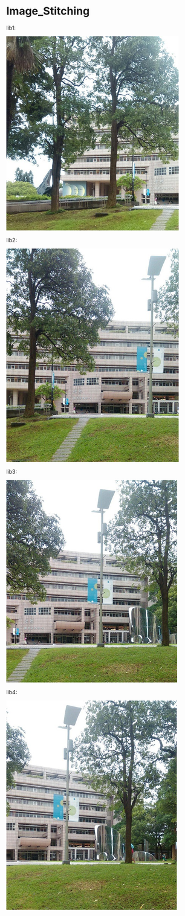 # Image_Stitching

lib1:

![alt text <](https://github.com/LYC0320/Image_Stitching/blob/master/Image%20Stitching/bin/results/l1.jpg)

lib2:

![alt text ><](https://github.com/LYC0320/Image_Stitching/blob/master/Image%20Stitching/bin/results/l2.jpg)

lib3:

![alt text >](https://github.com/LYC0320/Image_Stitching/blob/master/Image%20Stitching/bin/results/l3.jpg)

lib4:

![alt text](https://github.com/LYC0320/Image_Stitching/blob/master/Image%20Stitching/bin/results/l4.jpg)
